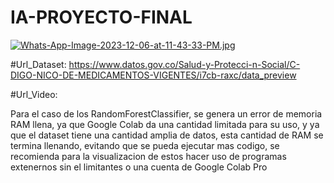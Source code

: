 # IA-PROYECTO-FINAL

[![Whats-App-Image-2023-12-06-at-11-43-33-PM.jpg](https://i.postimg.cc/xCYjCdxQ/Whats-App-Image-2023-12-06-at-11-43-33-PM.jpg)](https://postimg.cc/d7HcNJcN)

#Url_Dataset: https://www.datos.gov.co/Salud-y-Protecci-n-Social/C-DIGO-NICO-DE-MEDICAMENTOS-VIGENTES/i7cb-raxc/data_preview

#Url_Video: 


Para el caso de los RandomForestClassifier, se genera un error de memoria RAM llena, ya que Google Colab da una cantidad limitada para su uso, y ya que el dataset tiene una cantidad amplia de datos, esta cantidad de RAM se termina llenando, evitando que se pueda ejecutar mas codigo, se recomienda para la visualizacion de estos hacer uso de programas extenernos sin el limitantes o una cuenta de Google Colab Pro
